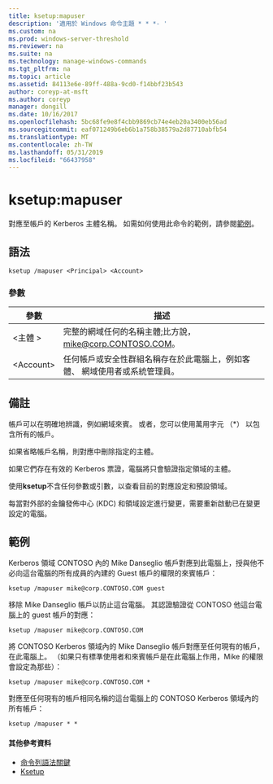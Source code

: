 ```yaml
---
title: ksetup:mapuser
description: '適用於 Windows 命令主題 * * *- '
ms.custom: na
ms.prod: windows-server-threshold
ms.reviewer: na
ms.suite: na
ms.technology: manage-windows-commands
ms.tgt_pltfrm: na
ms.topic: article
ms.assetid: 84113e6e-89ff-488a-9cd0-f14bbf23b543
author: coreyp-at-msft
ms.author: coreyp
manager: dongill
ms.date: 10/16/2017
ms.openlocfilehash: 5bc68fe9e8f4cbb9869cb74e4eb20a3400eb56ad
ms.sourcegitcommit: eaf071249b6eb6b1a758b38579a2d87710abfb54
ms.translationtype: MT
ms.contentlocale: zh-TW
ms.lasthandoff: 05/31/2019
ms.locfileid: "66437958"
---
```

# <a name="ksetupmapuser"></a>ksetup:mapuser



對應至帳戶的 Kerberos 主體名稱。 如需如何使用此命令的範例，請參閱[範例](#BKMK_Examples)。

## <a name="syntax"></a>語法

```
ksetup /mapuser <Principal> <Account>
```

### <a name="parameters"></a>參數

|  參數   |                                                   描述                                                   |
|--------------|-----------------------------------------------------------------------------------------------------------------|
| \<主體 > |              完整的網域任何的名稱主體;比方說， mike@corp.CONTOSO.COM。              |
|  \<Account>  | 任何帳戶或安全性群組名稱存在於此電腦上，例如客體、 網域使用者或系統管理員。 |

## <a name="remarks"></a>備註

帳戶可以在明確地辨識，例如網域來賓。 或者，您可以使用萬用字元 （*） 以包含所有的帳戶。

如果省略帳戶名稱，則對應中刪除指定的主體。

如果它們存在有效的 Kerberos 票證，電腦將只會驗證指定領域的主體。

使用**ksetup**不含任何參數或引數，以查看目前的對應設定和預設領域。

每當對外部的金鑰發佈中心 (KDC) 和領域設定進行變更，需要重新啟動已在變更設定的電腦。

## <a name="BKMK_Examples"></a>範例

Kerberos 領域 CONTOSO 內的 Mike Danseglio 帳戶對應到此電腦上，授與他不必向這台電腦的所有成員的內建的 Guest 帳戶的權限的來賓帳戶：
```
ksetup /mapuser mike@corp.CONTOSO.COM guest
```
移除 Mike Danseglio 帳戶以防止這台電腦。 其認證驗證從 CONTOSO 他這台電腦上的 guest 帳戶的對應：
```
ksetup /mapuser mike@corp.CONTOSO.COM 
```
將 CONTOSO Kerberos 領域內的 Mike Danseglio 帳戶對應至任何現有的帳戶，在此電腦上。 （如果只有標準使用者和來賓帳戶是在此電腦上作用，Mike 的權限會設定為那些）：
```
ksetup /mapuser mike@corp.CONTOSO.COM *
```
對應至任何現有的帳戶相同名稱的這台電腦上的 CONTOSO Kerberos 領域內的所有帳戶：
```
ksetup /mapuser * *
```

#### <a name="additional-references"></a>其他參考資料

-   [命令列語法關鍵](command-line-syntax-key.md)
-   [Ksetup](ksetup.md)